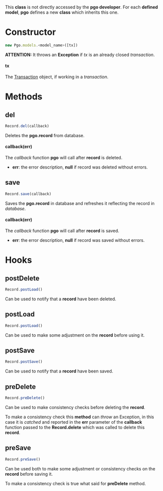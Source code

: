 This __class__ is not directly accessed by the __pgo developer__. For each __defined model__, 
__pgo__ defines a new __class__ which inherits this one.

# Constructor
```javascript
new Pgo.models.<model_name>([tx])
```

__ATTENTION:__ It throws an __Exception__ if _tx_ is an already closed _transaction_.

#### tx
The [Transaction](Transaction.md) object, if working in a _transaction_.

# Methods

## del
```javascript
Record.del(callback)
```

Deletes the __pgo.record__ from database.

#### callback(err)
The _callback_ function __pgo__ will call after __record__ is deleted.

* __err__: the error description, __null__ if record was deleted without errors.

## save
```javascript
Record.save(callback)
```

Saves the __pgo.record__ in database and refreshes it reflecting the record in _database_.

#### callback(err)
The _callback_ function __pgo__ will call after __record__ is saved.

* __err__: the error description, __null__ if record was saved without errors.

# Hooks

## postDelete
```javascript
Record.postLoad()
```

Can be used to notify that a __record__ have been deleted.

## postLoad
```javascript
Record.postLoad()
```

Can be used to make some adjustment on the __record__ before using it.

## postSave
```javascript
Record.postSave()
```

Can be used to notify that a __record__ have been saved.

## preDelete
```javascript
Record.preDelete()
```

Can be used to make consistency checks before deleting the __record__.

To make a consistency check this __method__ can _throw_ an Exception, in this case it is
_catched_ and reported in the __err__ parameter of the __callback__ function passed to the
__Record.delete__ which was called to delete this __record__.

## preSave
```javascript
Record.preSave()
```

Can be used both to make some adjustment or consistency checks on the __record__ before saving
it.

To make a consistency check is true what said for __preDelete__ method.
